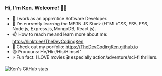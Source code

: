 ### Hi, I'm Ken. Welcome! 👋🏾

- 🔭 I work as an apprentice Software Developer.
- 🌱 I’m currently learning the MERN JS Stack (HTML/CSS, ES5, ES6, Node.js, Express.js, MongoDB, React.js). 
- 📫 How to reach me and learn more about me: https://linktr.ee/TheDevCodingKen
- 👀 Check out my portfolio: https://TheDevCodingKen.github.io
- 😄 Pronouns: He/Him/His/Himself
- ⚡ Fun fact: I LOVE movies 🎬 especially action/adventure/sci-fi thrillers.

![Ken's GitHub stats](https://github-readme-stats.vercel.app/api?username=TheDevCodingKen&theme=algolia&show_icons=true)
